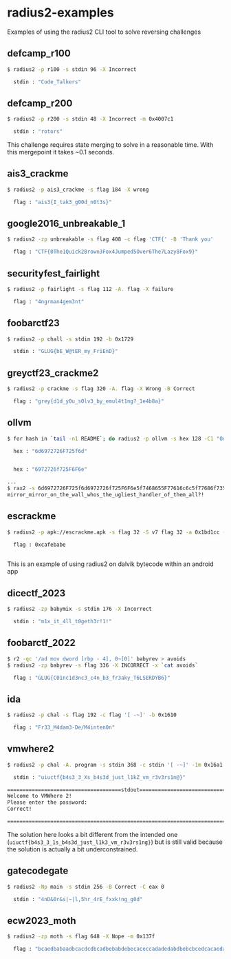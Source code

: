 # radius2-examples
Examples of using the radius2 CLI tool to solve reversing challenges

## defcamp_r100 
```bash
$ radius2 -p r100 -s stdin 96 -X Incorrect

  stdin : "Code_Talkers"

```
## defcamp_r200 
```bash
$ radius2 -p r200 -s stdin 48 -X Incorrect -m 0x4007c1

  stdin : "rotors"

```
This challenge requires state merging to solve in a reasonable time. With this mergepoint it takes ~0.1 seconds. 
## ais3_crackme 
```bash
$ radius2 -p ais3_crackme -s flag 184 -X wrong

  flag : "ais3{I_tak3_g00d_n0t3s}"

```
## google2016_unbreakable_1
```bash
$ radius2 -zp unbreakable -s flag 408 -c flag 'CTF{' -B 'Thank you'   

  flag : "CTF{0The1Quick2Brown3Fox4Jumped5Over6The7Lazy8Fox9}"

```
## securityfest_fairlight
```bash
$ radius2 -p fairlight -s flag 112 -A. flag -X failure   

  flag : "4ngrman4gem3nt"

```
## foobarctf23 
```bash
$ radius2 -p chall -s stdin 192 -b 0x1729   

  stdin : "GLUG{bE_W@tER_my_FriEnD}"

```
## greyctf23_crackme2
```bash
$ radius2 -p crackme -s flag 320 -A. flag -X Wrong -B Correct

  flag : "grey{d1d_y0u_s0lv3_by_emul4t1ng?_1e4b8a}"

```
## ollvm
```bash
$ for hash in `tail -n1 README`; do radius2 -p ollvm -s hex 128 -C1 "Output: $hash"; done  

  hex : "6d6972726F725f6d"


  hex : "6972726f725F6F6e"

...
$ rax2 -s 6d6972726F725f6d6972726f725F6F6e5f7468655F77616c6c5f77686f735f...
mirror_mirror_on_the_wall_whos_the_ugliest_handler_of_them_all?!
```
## escrackme
```bash
$ radius2 -p apk://escrackme.apk -s flag 32 -S v7 flag 32 -a 0x1bd1cc -b 0x1bd21e   

  flag : 0xcafebabe
  
```
This is an example of using radius2 on dalvik bytecode within an android app
## dicectf_2023
```bash
$ radius2 -zp babymix -s stdin 176 -X Incorrect   

  stdin : "m1x_it_4ll_t0geth3r!1!"

```
## foobarctf_2022
```bash
$ r2 -qc '/ad mov dword [rbp - 4], 0~[0]' babyrev > avoids 
$ radius2 -zp babyrev -s flag 336 -X INCORRECT -x `cat avoids`

  flag : "GLUG{C01nc1d3nc3_c4n_b3_fr3aky_T6LSERDYB6}"

```
## ida 
```bash
$ radius2 -p chal -s flag 192 -c flag '[ -~]' -b 0x1610  

  flag : "Fr33_M4dam3-De/M4inten0n"

```
## vmwhere2
```bash
$ radius2 -p chal -A. program -s stdin 368 -c stdin '[ -~]' -1m 0x16a1

  stdin : "uiuctf{b4s3_3_Xs_b4s3d_just_l1kZ_vm_r3v3rs1n@}"

=====================================stdout=====================================
Welcome to VMWhere 2!
Please enter the password:
Correct!

================================================================================
```
The solution here looks a bit different from the intended one (`uiuctf{b4s3_3_1s_b4s3d_just_l1k3_vm_r3v3rs1ng}`) but is still valid because the solution is actually a bit underconstrained. 

## gatecodegate
```bash
$ radius2 -Np main -s stdin 256 -B Correct -C eax 0

  stdin : "4nD&0r&s|~|l,5hr_4rE_fxxk!ng_g0d"

```

## ecw2023_moth
```bash
$ radius2 -zp moth -s flag 648 -X Nope -m 0x137f  

  flag : "bcaedbabaadbcacdcdbcadbebabdebecaceccadadedabdbebcbcedcacaedababebdbcedcacacedaba"
  
```
